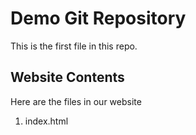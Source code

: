 # Demo Git Repository

This is the first file in this repo.

## Website Contents

Here are the files in our website

1. index.html